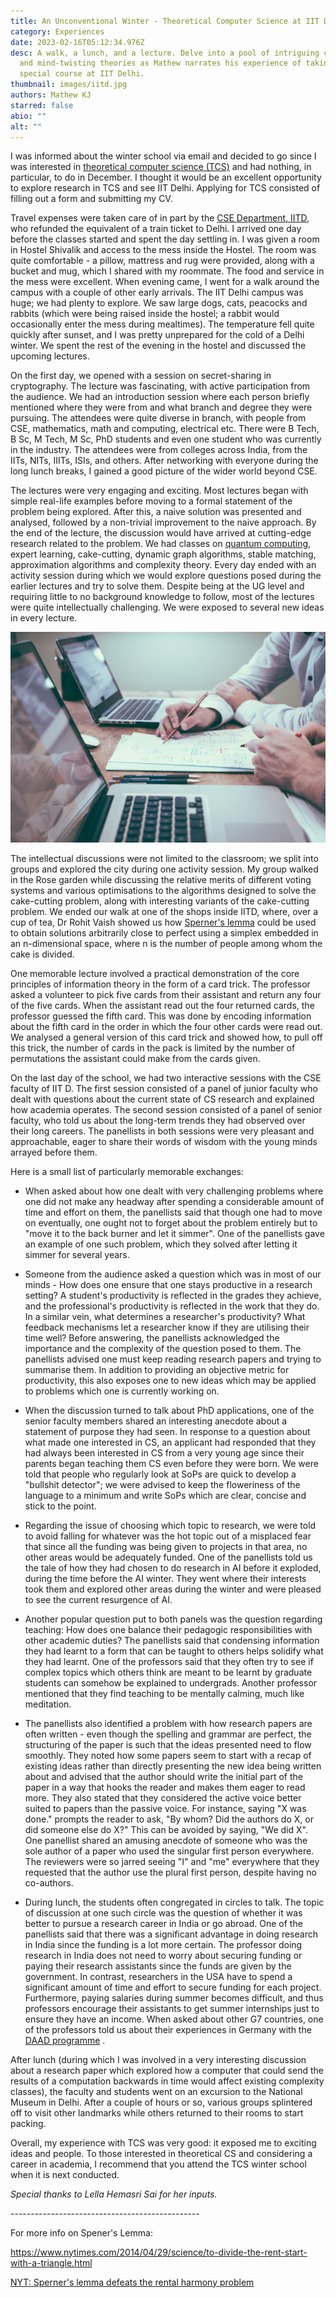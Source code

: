 ```yaml
---
title: An Unconventional Winter - Theoretical Computer Science at IIT Delhi
category: Experiences
date: 2023-02-16T05:12:34.976Z
desc: A walk, a lunch, and a lecture. Delve into a pool of intriguing concepts
  and mind-twisting theories as Mathew narrates his experience of taking a
  special course at IIT Delhi.
thumbnail: images/iitd.jpg
authors: Mathew KJ
starred: false
abio: ""
alt: ""
---
```

<!--StartFragment-->

I was informed about the winter school via email and decided to go since I was interested in [theoretical computer science (TCS)](https://cstheory.iitd.ac.in/winter-school/) and had nothing, in particular, to do in December. I thought it would be an excellent opportunity to explore research in TCS and see IIT Delhi. Applying for TCS consisted of filling out a form and submitting my CV.

Travel expenses were taken care of in part by the [CSE Department, IITD](https://www.cse.iitd.ernet.in/), who refunded the equivalent of a train ticket to Delhi. I arrived one day before the classes started and spent the day settling in. I was given a room in Hostel Shivalik and access to the mess inside the Hostel. The room was quite comfortable - a pillow, mattress and rug were provided, along with a bucket and mug, which I shared with my roommate. The food and service in the mess were excellent. When evening came, I went for a walk around the campus with a couple of other early arrivals. The IIT Delhi campus was huge; we had plenty to explore. We saw large dogs, cats, peacocks and rabbits (which were being raised inside the hostel; a rabbit would occasionally enter the mess during mealtimes). The temperature fell quite quickly after sunset, and I was pretty unprepared for the cold of a Delhi winter. We spent the rest of the evening in the hostel and discussed the upcoming lectures.

On the first day, we opened with a session on secret-sharing in cryptography. The lecture was fascinating, with active participation from the audience. We had an introduction session where each person briefly mentioned where they were from and what branch and degree they were pursuing. The attendees were quite diverse in branch, with people from CSE, mathematics, math and computing, electrical etc. There were B Tech, B Sc, M Tech, M Sc, PhD students and even one student who was currently in the industry. The attendees were from colleges across India, from the IITs, NITs, IIITs, ISIs, and others. After networking with everyone during the long lunch breaks, I gained a good picture of the wider world beyond CSE.

The lectures were very engaging and exciting. Most lectures began with simple real-life examples before moving to a formal statement of the problem being explored. After this, a naive solution was presented and analysed, followed by a non-trivial improvement to the naive approach. By the end of the lecture, the discussion would have arrived at cutting-edge research related to the problem. We had classes on [quantum computing](https://en.wikipedia.org/wiki/Quantum_computing), expert learning, cake-cutting, dynamic graph algorithms, stable matching, approximation algorithms and complexity theory. Every day ended with an activity session during which we would explore questions posed during the earlier lectures and try to solve them. Despite being at the UG level and requiring little to no background knowledge to follow, most of the lectures were quite intellectually challenging. We were exposed to several new ideas in every lecture.

![](images/iitd3.jpg)

The intellectual discussions were not limited to the classroom; we split into groups and explored the city during one activity session. My group walked in the Rose garden while discussing the relative merits of different voting systems and various optimisations to the algorithms designed to solve the cake-cutting problem, along with interesting variants of the cake-cutting problem. We ended our walk at one of the shops inside IITD, where, over a cup of tea, Dr Rohit Vaish showed us how [Sperner's lemma](https://en.wikipedia.org/wiki/Sperner%27s_lemma) could be used to obtain solutions arbitrarily close to perfect using a simplex embedded in an n-dimensional space, where n is the number of people among whom the cake is divided.

One memorable lecture involved a practical demonstration of the core principles of information theory in the form of a card trick. The professor asked a volunteer to pick five cards from their assistant and return any four of the five cards. When the assistant read out the four returned cards, the professor guessed the fifth card. This was done by encoding information about the fifth card in the order in which the four other cards were read out. We analysed a general version of this card trick and showed how, to pull off this trick, the number of cards in the pack is limited by the number of permutations the assistant could make from the cards given.

On the last day of the school, we had two interactive sessions with the CSE faculty of IIT D. The first session consisted of a panel of junior faculty who dealt with questions about the current state of CS research and explained how academia operates. The second session consisted of a panel of senior faculty, who told us about the long-term trends they had observed over their long careers. The panellists in both sessions were very pleasant and approachable, eager to share their words of wisdom with the young minds arrayed before them.                                           


Here is a small list of particularly memorable exchanges:

- When asked about how one dealt with very challenging problems where one did not make any headway after spending a considerable amount of time and effort on them, the panellists said that though one had to move on eventually, one ought not to forget about the problem entirely but to "move it to the back burner and let it simmer". One of the panellists gave an example of one such problem, which they solved after letting it simmer for several years.

- Someone from the audience asked a question which was in most of our minds - How does one ensure that one stays productive in a research setting? A student's productivity is reflected in the grades they achieve, and the professional's productivity is reflected in the work that they do. In a similar vein, what determines a researcher's productivity? What feedback mechanisms let a researcher know if they are utilising their time well? Before answering, the panellists acknowledged the importance and the complexity of the question posed to them. The panellists advised one must keep reading research papers and trying to summarise them. In addition to providing an objective metric for productivity, this also exposes one to new ideas which may be applied to problems which one is currently working on.

- When the discussion turned to talk about PhD applications, one of the senior faculty members shared an interesting anecdote about a statement of purpose they had seen. In response to a question about what made one interested in CS, an applicant had responded that they had always been interested in CS from a very young age since their parents began teaching them CS even before they were born. We were told that people who regularly look at SoPs are quick to develop a "bullshit detector"; we were advised to keep the floweriness of the language to a minimum and write SoPs which are clear, concise and stick to the point.

- Regarding the issue of choosing which topic to research, we were told to avoid falling for whatever was the hot topic out of a misplaced fear that since all the funding was being given to projects in that area, no other areas would be adequately funded. One of the panellists told us the tale of how they had chosen to do research in AI before it exploded, during the time before the AI winter. They went where their interests took them and explored other areas during the winter and were pleased to see the current resurgence of AI.

- Another popular question put to both panels was the question regarding teaching: How does one balance their pedagogic responsibilities with other academic duties? The panellists said that condensing information they had learnt to a form that can be taught to others helps solidify what they had learnt. One of the professors said that they often try to see if complex topics which others think are meant to be learnt by graduate students can somehow be explained to undergrads. Another professor mentioned that they find teaching to be mentally calming, much like meditation.

- The panellists also identified a problem with how research papers are often written - even though the spelling and grammar are perfect, the structuring of the paper is such that the ideas presented need to flow smoothly. They noted how some papers seem to start with a recap of existing ideas rather than directly presenting the new idea being written about and advised that the author should write the initial part of the paper in a way that hooks the reader and makes them eager to read more. They also stated that they considered the active voice better suited to papers than the passive voice. For instance, saying "X was done." prompts the reader to ask, "By whom? Did the authors do X, or did someone else do X?" This can be avoided by saying, "We did X". One panellist shared an amusing anecdote of someone who was the sole author of a paper who used the singular first person everywhere. The reviewers were so jarred seeing "I" and "me" everywhere that they requested that the author use the plural first person, despite having no co-authors.

- During lunch, the students often congregated in circles to talk. The topic of discussion at one such circle was the question of whether it was better to pursue a research career in India or go abroad. One of the panellists said that there was a significant advantage in doing research in India since the funding is a lot more certain. The professor doing research in India does not need to worry about securing funding or paying their research assistants since the funds are given by the government. In contrast, researchers in the USA have to spend a significant amount of time and effort to secure funding for each project. Furthermore, paying salaries during summer becomes difficult, and thus professors encourage their assistants to get summer internships just to ensure they have an income. When asked about other G7 countries, one of the professors told us about their experiences in Germany with the [DAAD programme](https://en.wikipedia.org/wiki/German_Academic_Exchange_Service) .

After lunch (during which I was involved in a very interesting discussion about a research paper which explored how a computer that could send the results of a computation backwards in time would affect existing complexity classes), the faculty and students went on an excursion to the National Museum in Delhi. After a couple of hours or so, various groups splintered off to visit other landmarks while others returned to their rooms to start packing.

Overall, my experience with TCS was very good: it exposed me to exciting ideas and people. To those interested in theoretical CS and considering a career in academia, I recommend that you attend the TCS winter school when it is next conducted.

*Special thanks to Lella Hemasri Sai for her inputs.*

\-----------------------------------------------

For more info on Spener's Lemma:                                              

<https://www.nytimes.com/2014/04/29/science/to-divide-the-rent-start-with-a-triangle.html>                           

[NYT: Sperner's lemma defeats the rental harmony problem](https://youtu.be/7s-YM-kcKME)


<!--EndFragment-->